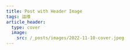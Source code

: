 ```yaml
---
title: Post with Header Image
tags: 运维
article_header:
  type: cover
  image:
    src: /_posts/images/2022-11-10-cover.jpeg
---
```

